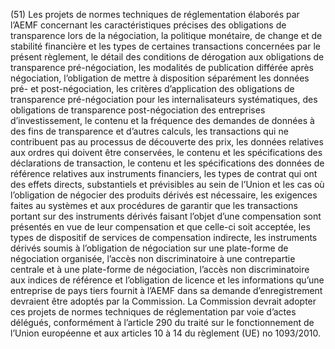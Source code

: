 (51) Les projets de normes techniques de réglementation élaborés par l’AEMF concernant les caractéristiques précises des obligations de transparence lors de la négociation, la politique monétaire, de change et de stabilité financière et les types de certaines transactions concernées par le présent règlement, le détail des conditions de dérogation aux obligations de transparence pré-négociation, les modalités de publication différée après négociation, l’obligation de mettre à disposition séparément les données pré- et post-négociation, les critères d’application des obligations de transparence pré-négociation pour les internalisateurs systématiques, des obligations de transparence post-négociation des entreprises d’investissement, le contenu et la fréquence des demandes de données à des fins de transparence et d’autres calculs, les transactions qui ne contribuent pas au processus de découverte des prix, les données relatives aux ordres qui doivent être conservées, le contenu et les spécifications des déclarations de transaction, le contenu et les spécifications des données de référence relatives aux instruments financiers, les types de contrat qui ont des effets directs, substantiels et prévisibles au sein de l’Union et les cas où l’obligation de négocier des produits dérivés est nécessaire, les exigences faites au systèmes et aux procédures de garantir que les transactions portant sur des instruments dérivés faisant l’objet d’une compensation sont présentés en vue de leur compensation et que celle-ci soit acceptée, les types de dispositif de services de compensation indirecte, les instruments dérivés soumis à l’obligation de négociation sur une plate-forme de négociation organisée, l’accès non discriminatoire à une contrepartie centrale et à une plate-forme de négociation, l’accès non discriminatoire aux indices de référence et l’obligation de licence et les informations qu’une entreprise de pays tiers fournit à l’AEMF dans sa demande d’enregistrement devraient être adoptés par la Commission. La Commission devrait adopter ces projets de normes techniques de réglementation par voie d’actes délégués, conformément à l’article 290 du traité sur le fonctionnement de l’Union européenne et aux articles 10 à 14 du règlement (UE) no 1093/2010.